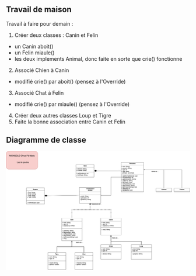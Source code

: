 ## Travail de maison

Travail à faire pour demain :
1. Créer deux classes : Canin et Felin
  * un Canin aboit()
  * un Felin miaule()
  * les deux implements Animal, donc faite en sorte que crie() fonctionne
2. Associé Chien à Canin
  * modifié crie() par aboit() (pensez à l'Override)
3. Associé Chat à Felin
  * modifié crie() par miaule() (pensez à l'Override)
4. Créer deux autres classes Loup et Tigre
5. Faite la bonne association entre Canin et Felin


## Diagramme de classe
![Diagram](DM-UML-JAVA.png)